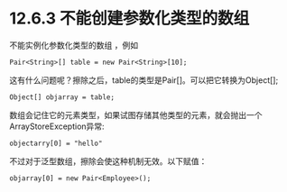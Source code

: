 # 12.6.3 不能创建参数化类型的数组

不能实例化参数化类型的数组 ，例如

```
Pair<String>[] table = new Pair<String>[10];
```

这有什么问题呢？擦除之后，table的类型是Pair\[\]。可以把它转换为Object\[\];

```
Object[] objarray = table;
```

数组会记住它的元素类型，如果试图存储其他类型的元素，就会抛出一个ArrayStoreException异常:

```
objectarry[0] = "hello"
```

不过对于泛型数组，擦除会使这种机制无效。以下赋值：

```
objarray[0] = new Pair<Employee>();
```



